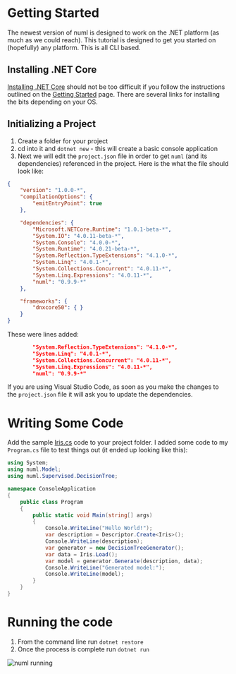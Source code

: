 # Getting Started

The newest version of numl is designed to work on the .NET platform 
(as much as we could reach). This tutorial is designed to get you started
on (hopefully) any platform. This is all CLI based.

## Installing .NET Core

[Installing .NET Core](http://dotnet.github.io/getting-started/) should 
not be too difficult if you follow the instructions outlined on the 
[Getting Started](http://dotnet.github.io/getting-started/) page. 
There are several links for installing the bits depending on your OS.

## Initializing a Project

1. Create a folder for your project
2. cd into it and `dotnet new` - this will create a basic
   console application
3. Next we will edit the `project.json` file
   in order to get `numl` (and its dependencies) referenced
   in the project. Here is the what the file should look like:

```json
{
    "version": "1.0.0-*",
    "compilationOptions": {
        "emitEntryPoint": true
    },

    "dependencies": {
        "Microsoft.NETCore.Runtime": "1.0.1-beta-*",
        "System.IO": "4.0.11-beta-*",
        "System.Console": "4.0.0-*",
        "System.Runtime": "4.0.21-beta-*",
        "System.Reflection.TypeExtensions": "4.1.0-*",
        "System.Linq": "4.0.1-*",
        "System.Collections.Concurrent": "4.0.11-*",
        "System.Linq.Expressions": "4.0.11-*",
        "numl": "0.9.9-*"
    },

    "frameworks": {
        "dnxcore50": { }
    }
}
```

These were lines added:

```json
        "System.Reflection.TypeExtensions": "4.1.0-*",
        "System.Linq": "4.0.1-*",
        "System.Collections.Concurrent": "4.0.11-*",
        "System.Linq.Expressions": "4.0.11-*",
        "numl": "0.9.9-*"
```

If you are using Visual Studio Code, as soon as you make the changes to the
`project.json` file it will ask you to update the dependencies.
   
# Writing Some Code

Add the sample [Iris.cs](..\data\Iris.zip) code to your project folder. I added some
code to my `Program.cs` file to test things out (it ended up looking like this):

```csharp
using System;
using numl.Model;
using numl.Supervised.DecisionTree;

namespace ConsoleApplication
{
    public class Program
    {
        public static void Main(string[] args)
        {
            Console.WriteLine("Hello World!");
            var description = Descriptor.Create<Iris>();
            Console.WriteLine(description);
            var generator = new DecisionTreeGenerator();
            var data = Iris.Load();
            var model = generator.Generate(description, data);
            Console.WriteLine("Generated model:");
            Console.WriteLine(model);
        }
    }
}
```

# Running the code

1. From the command line run `dotnet restore`
2. Once the process is complete run `dotnet run`

![numl running](..\images\firstrun.png)

